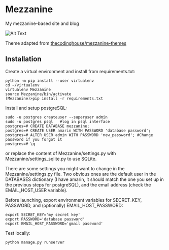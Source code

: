# Mezzanine
My mezzanine-based site and blog

![Alt Text](https://github.com/aless80/Mezzanine-website/blob/master/Mezzanine-website.png)

Theme adapted from [thecodinghouse/mezzanine-themes](https://github.com/thecodinghouse/mezzanine-themes)

## Installation
Create a virtual environment and install from requirements.txt: 

```
python -m pip install --user virtualenv
cd ~/virtualenv
virtualenv Mezzanine
source Mezzanine/bin/activate
(Mezzanine)>pip install -r requirements.txt
```

Install and setup postgreSQL:
```
sudo -u postgres createuser --superuser admin
sudo -u postgres psql   #log in psql interface
postgres=# CREATE DATABASE mezzanine;
postgres=# CREATE USER amarin WITH PASSWORD 'database password';
postgres=# ALTER USER admin WITH PASSWORD 'new_password'; #Change password if you forgot it
postgres=# \q
```

or replace the content of Mezzanine/settings.py with Mezzanine/settings_sqlite.py to use SQLite. 

There are some settings you might want to change in the Mezzanine/settings.py file. Two obvious ones are the default user in the DATABASES dictionary (I have amarin, it should match the one you set up in the previous steps for postgreSQL), and the email address (check the EMAIL_HOST_USER variable). 

Before launching, export environment variables for SECRET_KEY, PASSWORD, and (optionally) EMAIL_HOST_PASSWORD: 
```
export SECRET_KEY='my secret key'
export PASSWORD='database password'
export EMAIL_HOST_PASSWORD='gmail password'
```

Test locally:
````
python manage.py runserver
